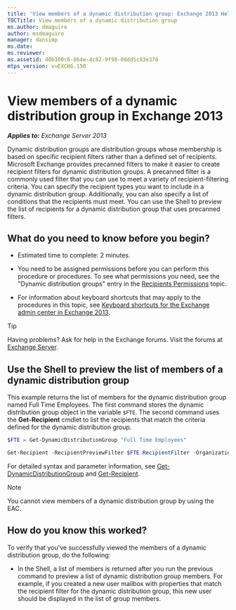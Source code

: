 ```yaml
---
title: 'View members of a dynamic distribution group: Exchange 2013 Help'
TOCTitle: View members of a dynamic distribution group
ms.author: dmaguire
author: msdmaguire
manager: dansimp
ms.date: 
ms.reviewer: 
ms.assetid: 40b100c6-864e-4c82-9f98-08dd5c83e378
mtps_version: v=EXCHG.150
---
```


# View members of a dynamic distribution group in Exchange 2013

_**Applies to:** Exchange Server 2013_

Dynamic distribution groups are distribution groups whose membership is based on specific recipient filters rather than a defined set of recipients. Microsoft Exchange provides precanned filters to make it easier to create recipient filters for dynamic distribution groups. A precanned filter is a commonly used filter that you can use to meet a variety of recipient-filtering criteria. You can specify the recipient types you want to include in a dynamic distribution group. Additionally, you can also specify a list of conditions that the recipients must meet. You can use the Shell to preview the list of recipients for a dynamic distribution group that uses precanned filters.

## What do you need to know before you begin?

- Estimated time to complete: 2 minutes.

- You need to be assigned permissions before you can perform this procedure or procedures. To see what permissions you need, see the "Dynamic distribution groups" entry in the [Recipients Permissions](http://technet.microsoft.com/library/5b690bcb-c6df-4511-90e1-08ca91f43b37.aspx) topic.

- For information about keyboard shortcuts that may apply to the procedures in this topic, see [Keyboard shortcuts for the Exchange admin center in Exchange 2013](keyboard-shortcuts-in-the-exchange-admin-center-2013-help.md).

> [!TIP]
> Having problems? Ask for help in the Exchange forums. Visit the forums at [Exchange Server](https://go.microsoft.com/fwlink/p/?linkId=60612).

## Use the Shell to preview the list of members of a dynamic distribution group
<a name="Shell"> </a>

This example returns the list of members for the dynamic distribution group named Full Time Employees. The first command stores the dynamic distribution group object in the variable `$FTE`. The second command uses the **Get-Recipient** cmdlet to list the recipients that match the criteria defined for the dynamic distribution group.

```powershell
$FTE = Get-DynamicDistributionGroup "Full Time Employees"
```

```powershell
Get-Recipient -RecipientPreviewFilter $FTE.RecipientFilter -OrganizationalUnit $FTE.RecipientContainer
```

For detailed syntax and parameter information, see [Get-DynamicDistributionGroup](http://technet.microsoft.com/library/d97ee738-dfa1-464b-855a-4242e8065473.aspx) and [Get-Recipient](http://technet.microsoft.com/library/2ce6250f-0ad3-4b29-870c-e1d6e1e154bc.aspx).

> [!NOTE]
> You cannot view members of a dynamic distribution group by using the EAC.

## How do you know this worked?

To verify that you've successfully viewed the members of a dynamic distribution group, do the following:

- In the Shell, a list of members is returned after you run the previous command to preview a list of dynamic distribution group members. For example, if you created a new user mailbox with properties that match the recipient filter for the dynamic distribution group, this new user should be displayed in the list of group members.

